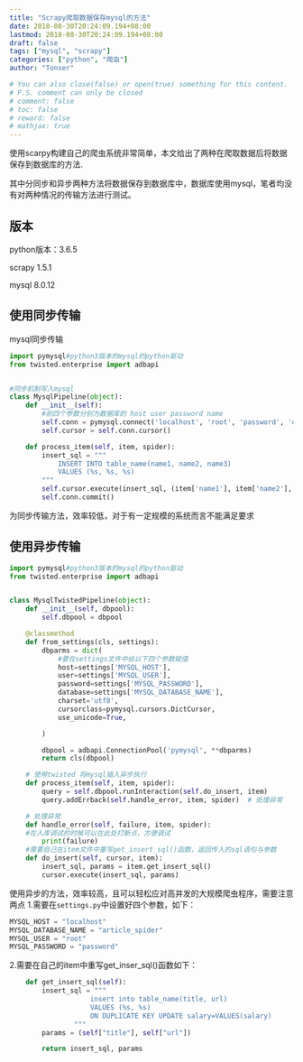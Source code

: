 ```yaml
---
title: "Scrapy爬取数据保存mysql的方法"
date: 2018-08-30T20:24:09.194+08:00
lastmod: 2018-08-30T20:24:09.194+08:00
draft: false
tags: ["mysql", "scrapy"]
categories: ["python", "爬虫"]
author: "Tonser"

# You can also close(false) or open(true) something for this content.
# P.S. comment can only be closed
# comment: false
# toc: false
# reward: false
# mathjax: true
---
```


使用scarpy构建自己的爬虫系统非常简单，本文给出了两种在爬取数据后将数据保存到数据库的方法.

<!--more-->

其中分同步和异步两种方法将数据保存到数据库中，数据库使用mysql，笔者均没有对两种情况的传输方法进行测试。

## 版本

python版本：3.6.5

scrapy 1.5.1

mysql 8.0.12


## 使用同步传输

mysql同步传输
```python
import pymysql#python3版本的mysql的python驱动
from twisted.enterprise import adbapi


#同步机制写入mysql
class MysqlPipeline(object):
    def __init__(self):
        #前四个参数分别为数据库的 host user password name 
        self.conn = pymysql.connect('localhost', 'root', 'password', 'database_name', charset='utf8',use_unicode=True)
        self.cursor = self.conn.cursor()

    def process_item(self, item, spider):
        insert_sql = """
            INSERT INTO table_name(name1, name2, name3)
            VALUES (%s, %s, %s)
        """
        self.cursor.execute(insert_sql, (item['name1'], item['name2'], item['name3']))
        self.conn.commit()
```
为同步传输方法，效率较低，对于有一定规模的系统而言不能满足要求

## 使用异步传输
```python
import pymysql#python3版本的mysql的python驱动
from twisted.enterprise import adbapi


class MysqlTwistedPipeline(object):
    def __init__(self, dbpool):
        self.dbpool = dbpool

    @classmethod
    def from_settings(cls, settings):
        dbparms = dict(
            #要在settings文件中给以下四个参数赋值
            host=settings['MYSQL_HOST'],
            user=settings['MYSQL_USER'],
            password=settings['MYSQL_PASSWORD'],
            database=settings['MYSQL_DATABASE_NAME'],
            charset='utf8',
            cursorclass=pymysql.cursors.DictCursor,
            use_unicode=True,

        )

        dbpool = adbapi.ConnectionPool('pymysql', **dbparms)
        return cls(dbpool)

    # 使用twisted 将mysql插入异步执行
    def process_item(self, item, spider):
        query = self.dbpool.runInteraction(self.do_insert, item)
        query.addErrback(self.handle_error, item, spider)  # 处理异常

    # 处理异常
    def handle_error(self, failure, item, spider):
    #在入库调试的时候可以在此处打断点，方便调试
        print(failure)
    #需要自己在item文件中重写get_insert_sql()函数，返回传入的sql语句与参数
    def do_insert(self, cursor, item):
        insert_sql, params = item.get_insert_sql()
        cursor.execute(insert_sql, params)
```
使用异步的方法，效率较高，且可以轻松应对高并发的大规模爬虫程序，需要注意两点
1.需要在`settings.py`中设置好四个参数，如下：
```python
MYSQL_HOST = "localhost"
MYSQL_DATABASE_NAME = "article_spider"
MYSQL_USER = "root"
MYSQL_PASSWORD = "password"
```
2.需要在自己的item中重写get_inser_sql()函数如下：

```python
    def get_insert_sql(self):
        insert_sql = """
                    insert into table_name(title, url)
                    VALUES (%s, %s)
                    ON DUPLICATE KEY UPDATE salary=VALUES(salary)
                """
        params = (self["title"], self["url"])

        return insert_sql, params
```
